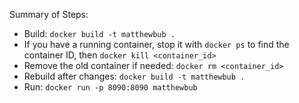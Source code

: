 Summary of Steps:

- Build: `docker build -t matthewbub .`
- If you have a running container, stop it with `docker ps` to find the container ID, then `docker kill <container_id>`
- Remove the old container if needed: `docker rm <container_id>`
- Rebuild after changes: `docker build -t matthewbub .`
- Run: `docker run -p 8090:8090 matthewbub`
